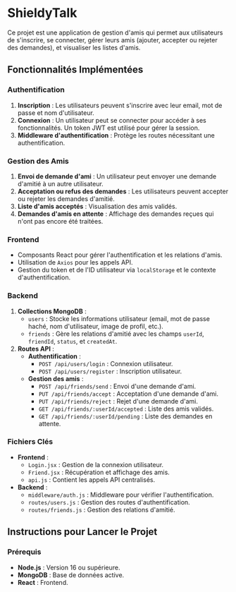 # ShieldyTalk

Ce projet est une application de gestion d'amis qui permet aux utilisateurs de s'inscrire, se connecter, gérer leurs amis (ajouter, accepter ou rejeter des demandes), et visualiser les listes d'amis.

## Fonctionnalités Implémentées

### Authentification
1. **Inscription** : Les utilisateurs peuvent s'inscrire avec leur email, mot de passe et nom d'utilisateur.
2. **Connexion** : Un utilisateur peut se connecter pour accéder à ses fonctionnalités. Un token JWT est utilisé pour gérer la session.
3. **Middleware d'authentification** : Protège les routes nécessitant une authentification.

### Gestion des Amis
1. **Envoi de demande d'ami** : Un utilisateur peut envoyer une demande d'amitié à un autre utilisateur.
2. **Acceptation ou refus des demandes** : Les utilisateurs peuvent accepter ou rejeter les demandes d'amitié.
3. **Liste d'amis acceptés** : Visualisation des amis validés.
4. **Demandes d'amis en attente** : Affichage des demandes reçues qui n'ont pas encore été traitées.

### Frontend
- Composants React pour gérer l'authentification et les relations d'amis.
- Utilisation de `Axios` pour les appels API.
- Gestion du token et de l'ID utilisateur via `localStorage` et le contexte d'authentification.

### Backend
1. **Collections MongoDB** :
   - `users` : Stocke les informations utilisateur (email, mot de passe haché, nom d'utilisateur, image de profil, etc.).
   - `friends` : Gère les relations d'amitié avec les champs `userId`, `friendId`, `status`, et `createdAt`.
2. **Routes API** :
   - **Authentification** :
     - `POST /api/users/login` : Connexion utilisateur.
     - `POST /api/users/register` : Inscription utilisateur.
   - **Gestion des amis** :
     - `POST /api/friends/send` : Envoi d'une demande d'ami.
     - `PUT /api/friends/accept` : Acceptation d'une demande d'ami.
     - `PUT /api/friends/reject` : Rejet d'une demande d'ami.
     - `GET /api/friends/:userId/accepted` : Liste des amis validés.
     - `GET /api/friends/:userId/pending` : Liste des demandes en attente.

### Fichiers Clés
- **Frontend** :
  - `Login.jsx` : Gestion de la connexion utilisateur.
  - `Friend.jsx` : Récupération et affichage des amis.
  - `api.js` : Contient les appels API centralisés.
- **Backend** :
  - `middleware/auth.js` : Middleware pour vérifier l'authentification.
  - `routes/users.js` : Gestion des routes d'authentification.
  - `routes/friends.js` : Gestion des relations d'amitié.

## Instructions pour Lancer le Projet

### Prérequis
- **Node.js** : Version 16 ou supérieure.
- **MongoDB** : Base de données active.
- **React** : Frontend.


